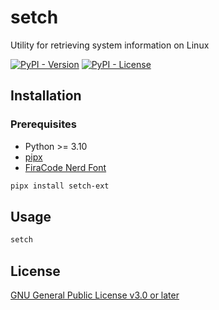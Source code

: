 # setch

Utility for retrieving system information on Linux

[![PyPI - Version](https://img.shields.io/pypi/v/setch-ext?style=for-the-badge&logo=pypi&logoColor=%23477eac&logoSize=auto&labelColor=%23efeeea&color=%23ffd242)](https://pypi.org/project/setch-py)
[![PyPI - License](https://img.shields.io/pypi/l/setch-ext?style=for-the-badge&logo=gplv3&logoSize=auto&label=%20&color=%23bd0000)](https://github.com/mentiferous/setch/blob/main/LICENSE)

## Installation

### Prerequisites

- Python >= 3.10
- [pipx](https://pipx.pypa.io/stable/installation)
- [FiraCode Nerd Font](https://github.com/ryanoasis/nerd-fonts/releases/download/v3.4.0/FiraCode.zip)

```sh
pipx install setch-ext
```

## Usage

```sh
setch
```

## License

[GNU General Public License v3.0 or later](https://github.com/mentiferous/setch-ext/blob/main/LICENSE)
